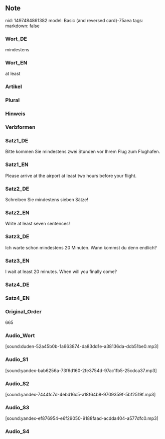 ## Note
nid: 1497484861382
model: Basic (and reversed card)-75aea
tags: 
markdown: false

### Wort_DE
mindestens

### Wort_EN
at least

### Artikel


### Plural


### Hinweis


### Verbformen


### Satz1_DE
Bitte kommen Sie mindestens zwei Stunden vor Ihrem Flug zum Flughafen.

### Satz1_EN
Please arrive at the airport at least two hours before your flight.

### Satz2_DE
Schreiben Sie mindestens sieben Sätze!

### Satz2_EN
Write at least seven sentences!

### Satz3_DE
Ich warte schon mindestens 20 Minuten. Wann kommst du denn endlich?

### Satz3_EN
I wait at least 20 minutes. When will you finally come?

### Satz4_DE


### Satz4_EN


### Original_Order
665

### Audio_Wort
[sound:duden-52a45b0b-1a663874-da83dd1e-a38136da-dcb51be0.mp3]

### Audio_S1
[sound:yandex-bab6256a-73f6d160-2fe3754d-97ac1fb5-25cdca37.mp3]

### Audio_S2
[sound:yandex-7444fc7d-4ebd16c5-a18f64b8-9709359f-5bf2519f.mp3]

### Audio_S3
[sound:yandex-ef876954-e6f29050-9188faad-acdda404-a577dfc0.mp3]

### Audio_S4

